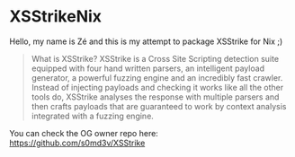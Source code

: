 # XSStrikeNix

Hello, my name is Zé and this is my attempt to package XSStrike for Nix ;)

>What is XSStrike?
XSStrike is a Cross Site Scripting detection suite equipped with four hand written parsers, an intelligent payload generator, a powerful fuzzing engine and an incredibly fast crawler.
Instead of injecting payloads and checking it works like all the other tools do, XSStrike analyses the response with multiple parsers and then crafts payloads that are guaranteed to work by context analysis integrated with a fuzzing engine.

You can check the OG owner repo here: https://github.com/s0md3v/XSStrike
